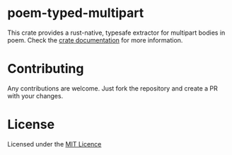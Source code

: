 # poem-typed-multipart

This crate provides a rust-native, typesafe extractor for multipart bodies in poem. Check the [crate documentation](https://docs.rs/poem-typed-multipart) for more information.

# Contributing

Any contributions are welcome. Just fork the repository and create a PR with your changes.

# License

Licensed under the [MIT Licence](./LICENSE)
